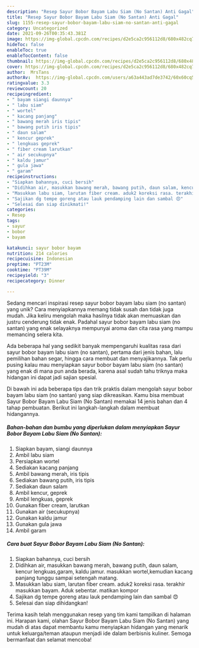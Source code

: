 ```yaml
---
description: "Resep Sayur Bobor Bayam Labu Siam (No Santan) Anti Gagal"
title: "Resep Sayur Bobor Bayam Labu Siam (No Santan) Anti Gagal"
slug: 1155-resep-sayur-bobor-bayam-labu-siam-no-santan-anti-gagal
category: Uncategorized
date: 2021-09-26T00:35:43.381Z
image: https://img-global.cpcdn.com/recipes/d2e5ca2c956112d8/680x482cq70/sayur-bobor-bayam-labu-siam-no-santan-foto-resep-utama.jpg
hideToc: false
enableToc: true
enableTocContent: false
thumbnail: https://img-global.cpcdn.com/recipes/d2e5ca2c956112d8/680x482cq70/sayur-bobor-bayam-labu-siam-no-santan-foto-resep-utama.jpg
cover: https://img-global.cpcdn.com/recipes/d2e5ca2c956112d8/680x482cq70/sayur-bobor-bayam-labu-siam-no-santan-foto-resep-utama.jpg
author:  MrsTans
authorAv:  https://img-global.cpcdn.com/users/a63a443ad7de3742/60x60cq50/avatar.jpg
ratingvalue: 3.3
reviewcount: 20
recipeingredient:
- " bayam siangi daunnya"
- " labu siam"
- " wortel"
- " kacang panjang"
- " bawang merah iris tipis"
- " bawang putih iris tipis"
- " daun salam"
- " kencur geprek"
- " lengkuas geprek"
- " fiber cream larutkan"
- " air secukupnya"
- " kaldu jamur"
- " gula jawa"
- " garam"
recipeinstructions:
- "Siapkan bahannya, cuci bersih"
- "Didihkan air, masukkan bawang merah, bawang putih, daun salam, kencur lengkuas,garam, kaldu jamur. masukkan wortel,kemudian kacang panjang tunggu sampai setengah matang."
- "Masukkan labu siam, larutan fiber cream. aduk2 koreksi rasa. terakhir masukkan bayam. Aduk sebentar. matikan kompor"
- "Sajikan dg tempe goreng atau lauk pendamping lain dan sambal 😍"
- "Selesai dan siap dinikmati!"
categories:
- Resep
tags:
- sayur
- bobor
- bayam

katakunci: sayur bobor bayam 
nutrition: 214 calories
recipecuisine: Indonesian
preptime: "PT23M"
cooktime: "PT39M"
recipeyield: "3"
recipecategory: Dinner

---
```



Sedang mencari inspirasi resep sayur bobor bayam labu siam (no santan) yang unik? Cara menyiapkannya memang tidak susah dan tidak juga mudah. Jika keliru mengolah maka hasilnya tidak akan memuaskan dan justru cenderung tidak enak. Padahal sayur bobor bayam labu siam (no santan) yang enak selayaknya mempunyai aroma dan cita rasa yang mampu memancing selera kita.


Ada beberapa hal yang sedikit banyak mempengaruhi kualitas rasa dari sayur bobor bayam labu siam (no santan), pertama dari jenis bahan, lalu pemilihan bahan segar, hingga cara membuat dan menyajikannya. Tak perlu pusing kalau mau menyiapkan sayur bobor bayam labu siam (no santan) yang enak di mana pun anda berada, karena asal sudah tahu triknya maka hidangan ini dapat jadi sajian spesial.




Di bawah ini ada beberapa tips dan trik praktis dalam mengolah sayur bobor bayam labu siam (no santan) yang siap dikreasikan. Kamu bisa membuat Sayur Bobor Bayam Labu Siam (No Santan) memakai 14 jenis bahan dan 4 tahap pembuatan. Berikut ini langkah-langkah dalam membuat hidangannya.

<!--inarticleads1-->

##### Bahan-bahan dan bumbu yang diperlukan dalam menyiapkan Sayur Bobor Bayam Labu Siam (No Santan):

1. Siapkan  bayam, siangi daunnya
1. Ambil  labu siam
1. Persiapkan  wortel
1. Sediakan  kacang panjang
1. Ambil  bawang merah, iris tipis
1. Sediakan  bawang putih, iris tipis
1. Sediakan  daun salam
1. Ambil  kencur, geprek
1. Ambil  lengkuas, geprek
1. Gunakan  fiber cream, larutkan
1. Gunakan  air (secukupnya)
1. Gunakan  kaldu jamur
1. Gunakan  gula jawa
1. Ambil  garam




<!--inarticleads2-->

##### Cara buat Sayur Bobor Bayam Labu Siam (No Santan):

1. Siapkan bahannya, cuci bersih
1. Didihkan air, masukkan bawang merah, bawang putih, daun salam, kencur lengkuas,garam, kaldu jamur. masukkan wortel,kemudian kacang panjang tunggu sampai setengah matang.
1. Masukkan labu siam, larutan fiber cream. aduk2 koreksi rasa. terakhir masukkan bayam. Aduk sebentar. matikan kompor
1. Sajikan dg tempe goreng atau lauk pendamping lain dan sambal 😍
1. Selesai dan siap dihidangkan!



Terima kasih telah menggunakan resep yang tim kami tampilkan di halaman ini. Harapan kami, olahan Sayur Bobor Bayam Labu Siam (No Santan) yang mudah di atas dapat membantu kamu menyiapkan hidangan yang menarik untuk keluarga/teman ataupun menjadi ide dalam berbisnis kuliner. Semoga bermanfaat dan selamat mencoba!
